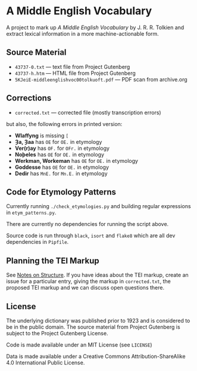 # A Middle English Vocabulary

A project to mark up _A Middle English Vocabulary_ by J. R. R. Tolkien and extract lexical information in a more machine-actionable form.


## Source Material

* `43737-0.txt` — text file from Project Gutenberg
* `43737-h.htm` — HTML file from Project Gutenberg
* `5KJeiE-middleenglishvoc00tolkuoft.pdf` — PDF scan from archive.org


## Corrections

* `corrected.txt` — corrected file (mostly transcription errors)

but also, the following errors in printed version:

* **Wlaffyng** is missing `[`
* **Ȝa, Ȝaa** has `OE` for `OE.` in etymology
* **Ver(r)ay** has `OF.` for `OFr.` in etymology
* **Noþeles** has `OE` for `OE.` in etymology
* **Werkman, Workeman** has `OE` for `OE.` in etymology
* **Goddesse** has `OE` for `OE.` in etymology
* **Dedir** has `MnE.` for `Mn.E.` in etymology


## Code for Etymology Patterns

Currently running `./check_etymologies.py` and building regular expressions in `etym_patterns.py`.

There are currently no dependencies for running the script above.

Source code is run through `black`, `isort` and `flake8` which are all dev dependencies in `Pipfile`.


## Planning the TEI Markup

See [Notes on Structure](https://github.com/digitaltolkien/a-middle-english-vocabulary/wiki/Notes-on-Structure). If you have ideas about the TEI markup, create an issue for a particular entry, giving the markup in `corrected.txt`, the proposed TEI markup and we can discuss open questions there.


## License

The underlying dictionary was published prior to 1923 and is considered to be in the public domain. The source material from Project Gutenberg is subject to the Project Gutenberg License.

Code is made available under an MIT License (see `LICENSE`)

Data is made available under a Creative Commons Attribution-ShareAlike 4.0 International Public License.
